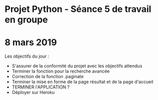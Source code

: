 # Projet Python - Séance 5 de travail en groupe
# 8 mars 2019

Les objectifs du jour : 
* S'assurer de la conformité du projet avec les objectifs attendus
* Terminer la fonction pour la recherche avancée
* Correction de la fonction .paginate
* Terminer la mise en forme de la page résultat et de la page d'accueil
* TERMINER l'APPLICATION ?
* Déployer sur Heroku
